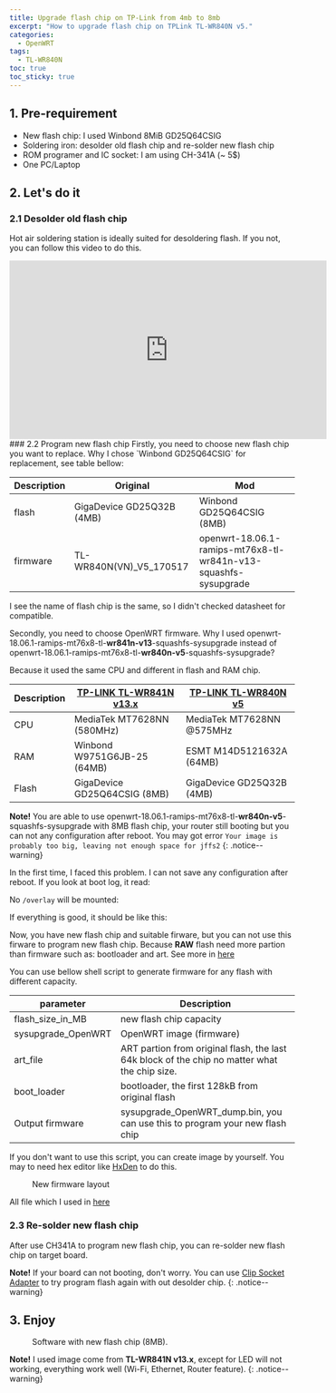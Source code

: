 ```yaml
---
title: Upgrade flash chip on TP-Link from 4mb to 8mb
excerpt: "How to upgrade flash chip on TPLink TL-WR840N v5."
categories:
  - OpenWRT
tags: 
  - TL-WR840N
toc: true
toc_sticky: true
---
```



## 1. Pre-requirement
* New flash chip: I used Winbond 8MiB GD25Q64CSIG
* Soldering iron: desolder old flash chip and re-solder new flash chip
* ROM programer and IC socket: I am using CH-341A (~ 5$)
* One PC/Laptop

## 2. Let's do it
### 2.1 Desolder old flash chip
Hot air soldering station is ideally suited for desoldering flash. If you not, you can follow this video to do this.
<iframe width="560" height="315" src="https://www.youtube.com/embed/nZGEtpECPQY" frameborder="0" allow="accelerometer; autoplay; encrypted-media; gyroscope; picture-in-picture" allowfullscreen></iframe>
### 2.2 Program new flash chip
Firstly, you need to choose new flash chip you want to replace. Why I chose `Winbond GD25Q64CSIG` for replacement, see table bellow:

| Description |          Original         |                               Mod                               |
|-------------|---------------------------|-----------------------------------------------------------------|
| flash       | GigaDevice GD25Q32B (4MB) | Winbond GD25Q64CSIG (8MB)                                       |
| firmware    | TL-WR840N(VN)_V5_170517   | openwrt-18.06.1-ramips-mt76x8-tl-wr841n-v13-squashfs-sysupgrade |

I see the name of flash chip is the same, so I didn't checked datasheet for compatible.


Secondly, you need to choose OpenWRT firmware.
Why I used openwrt-18.06.1-ramips-mt76x8-tl-**wr841n-v13**-squashfs-sysupgrade instead of openwrt-18.06.1-ramips-mt76x8-tl-**wr840n-v5**-squashfs-sysupgrade?


Because it used the same CPU and different in flash and RAM chip.

| Description | [TP-LINK TL-WR841N v13.x](https://wikidevi.com/wiki/TP-LINK_TL-WR841N_v13.x) | [TP-LINK TL-WR840N v5](https://wikidevi.com/wiki/TP-LINK_TL-WR840N_v5) |
|-------------|------------------------------------------------------------------------------|------------------------------------------------------------------------|
| CPU         | MediaTek MT7628NN (580MHz)                                                   | MediaTek MT7628NN @575MHz                                              |
| RAM         | Winbond W9751G6JB-25 (64MB)                                                  | ESMT M14D5121632A (64MB)                                               |
| Flash       | GigaDevice GD25Q64CSIG (8MB)                                                 | GigaDevice GD25Q32B (4MB)                                              |

**Note!** You are able to use openwrt-18.06.1-ramips-mt76x8-tl-**wr840n-v5**-squashfs-sysupgrade with 8MB flash chip, your router still booting but you can not any configuration after reboot. You may got error `Your image is probably too big, leaving not enough space for jffs2`
{: .notice--warning}

In the first time, I faced this problem. I can not save any configuration after reboot. If you look at boot log, it read:
<script src="https://gist.github.com/tuyenld/acb0f0e62cadca73b7dffc44d7cc1b4b.js?file=firmware_bad.log"></script>

No `/overlay` will be mounted:
<script src="https://gist.github.com/tuyenld/acb0f0e62cadca73b7dffc44d7cc1b4b.js?file=firmware_bad_no_overlay.log"></script>

If everything is good, it should be like this:
<script src="https://gist.github.com/tuyenld/acb0f0e62cadca73b7dffc44d7cc1b4b.js?file=firmware_good.log"></script>

Now, you have new flash chip and suitable firware, but you can not use this firware to program new flash chip. Because **RAW** flash need more partion than firmware such as: bootloader and art. See more in [here](https://openwrt.org/docs/techref/flash.layout)

You can use bellow shell script to generate firmware for any flash with different capacity.
<script src="https://gist.github.com/tuyenld/acb0f0e62cadca73b7dffc44d7cc1b4b.js?file=create_new_firmware.sh"></script>


|     parameter      |                                          Description                                          |
|--------------------|-----------------------------------------------------------------------------------------------|
| flash_size_in_MB   | new flash chip capacity                                                                       |
| sysupgrade_OpenWRT | OpenWRT image (firmware)                                                                              |
| art_file           | ART partion from original flash, the last 64k block of the chip no matter what the chip size. |
| boot_loader        | bootloader, the first 128kB from original flash                                               |
| Output firmware    | sysupgrade_OpenWRT_dump.bin, you can use this to program your new flash chip                  |


If you don't want to use this script, you can create image by yourself. You may to need hex editor like [HxDen](https://mh-nexus.de/en/hxd/) to do this.
<figure class="align-center">
  <img src="{{ site.cloudinaryurl }}2019-02-11-upgrade-flash-chip-tplink-tl-wr840n-4mb-to-8mb/create_image_manual.jpg" alt="">
  <figcaption>New firmware layout</figcaption>
</figure>

All file which I used in [here](https://drive.google.com/file/d/1kqXvFQYrolipvrrD3Rkv7J7JTZwgVHDn/view?usp=sharing)
### 2.3 Re-solder new flash chip
After use CH341A to program new flash chip, you can re-solder new flash chip on target board.

**Note!** If your board can not booting, don't worry. You can use [Clip Socket Adapter](https://www.ebay.com/itm/SOIC8-SOP8-Flash-Chip-IC-Test-Clip-Socket-Adapter-BIOS-CH341A-USB-Programmer-/372555847443) to try program flash again with out desolder chip.
{: .notice--warning}
## 3. Enjoy
<figure class="align-center">
  <img src="{{ site.cloudinaryurl }}2019-02-11-upgrade-flash-chip-tplink-tl-wr840n-4mb-to-8mb/software_status.jpg" alt="">
  <figcaption>Software with new flash chip (8MB).</figcaption>
</figure>

**Note!** I used image come from **TL-WR841N v13.x**, except for LED will not working, everything work well (Wi-Fi, Ethernet, Router feature).
{: .notice--warning}
